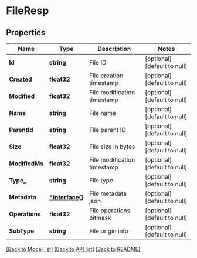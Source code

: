 # FileResp

## Properties
Name | Type | Description | Notes
------------ | ------------- | ------------- | -------------
**Id** | **string** | File ID | [optional] [default to null]
**Created** | **float32** | File creation timestamp | [optional] [default to null]
**Modified** | **float32** | File modification timestamp | [optional] [default to null]
**Name** | **string** | File name | [optional] [default to null]
**ParentId** | **string** | File parent ID | [optional] [default to null]
**Size** | **float32** | File size in bytes | [optional] [default to null]
**ModifiedMs** | **float32** | File modification timestamp | [optional] [default to null]
**Type_** | **string** | File type | [optional] [default to null]
**Metadata** | [***interface{}**](interface{}.md) | File metadata json | [optional] [default to null]
**Operations** | **float32** | File operations bitmask | [optional] [default to null]
**SubType** | **string** | File origin info | [optional] [default to null]

[[Back to Model list]](../README.md#documentation-for-models) [[Back to API list]](../README.md#documentation-for-api-endpoints) [[Back to README]](../README.md)



